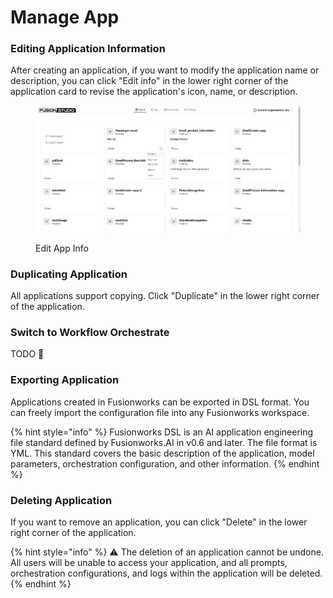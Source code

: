 # Manage App

### Editing Application Information

After creating an application, if you want to modify the application name or description, you can click "Edit info" in the lower right corner of the application card to revise the application's icon, name, or description.

<figure><img src="../../.gitbook/assets/image.png" alt=""><figcaption><p>Edit App Info</p></figcaption></figure>

### Duplicating Application

All applications support copying. Click "Duplicate" in the lower right corner of the application.

### Switch to Workflow Orchestrate

TODO 🚧

### Exporting Application

Applications created in Fusionworks can be exported in DSL format. You can freely import the configuration file into any Fusionworks workspace.

{% hint style="info" %}
Fusionworks DSL is an AI application engineering file standard defined by Fusionworks.AI in v0.6 and later. The file format is YML. This standard covers the basic description of the application, model parameters, orchestration configuration, and other information.
{% endhint %}

### Deleting Application

If you want to remove an application, you can click "Delete" in the lower right corner of the application.

{% hint style="info" %}
⚠️ The deletion of an application cannot be undone. All users will be unable to access your application, and all prompts, orchestration configurations, and logs within the application will be deleted.
{% endhint %}
